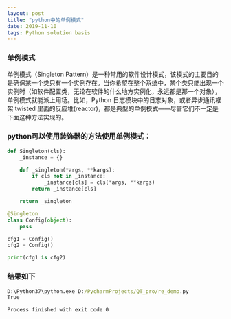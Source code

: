 ```yaml
---
layout: post
title: "python中的单例模式"
date: 2019-11-10 
tags: Python solution basis
---
```


### 单例模式
单例模式（Singleton Pattern）是一种常用的软件设计模式，该模式的主要目的是确保某一个类只有一个实例存在。当你希望在整个系统中，某个类只能出现一个实例时（如软件配置类，无论在软件的什么地方实例化，永远都是那一个对象），单例模式就能派上用场。比如，Python 日志模块中的日志对象，或者异步通讯框架 twisted 里面的反应堆(reactor)，都是典型的单例模式——尽管它们不一定是下面这种方法实现的。

### python可以使用装饰器的方法使用单例模式：

```python
def Singleton(cls):
    _instance = {}

    def _singleton(*args, **kargs):
        if cls not in _instance:
            _instance[cls] = cls(*args, **kargs)
        return _instance[cls]

    return _singleton

@Singleton
class Config(object):
    pass

cfg1 = Config()
cfg2 = Config()

print(cfg1 is cfg2)

```

### 结果如下
```cmd
D:\Python37\python.exe D:/PycharmProjects/QT_pro/re_demo.py
True

Process finished with exit code 0
```